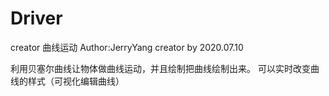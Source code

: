 # Driver
creator 曲线运动
Author:JerryYang
creator by 2020.07.10

利用贝塞尔曲线让物体做曲线运动，并且绘制把曲线绘制出来。
可以实时改变曲线的样式（可视化编辑曲线）
